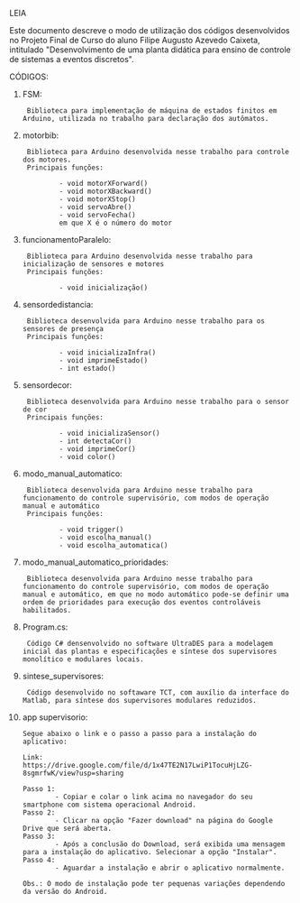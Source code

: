 LEIA

Este documento descreve o modo de utilização dos códigos desenvolvidos no Projeto Final de Curso do aluno Filipe Augusto Azevedo Caixeta, intitulado "Desenvolvimento de uma planta didática para ensino de controle de sistemas a eventos discretos".

CÓDIGOS:

1) FSM:

        Biblioteca para implementação de máquina de estados finitos em Arduino, utilizada no trabalho para declaração dos autômatos.

2) motorbib:

        Biblioteca para Arduino desenvolvida nesse trabalho para controle dos motores.
        Principais funções:
        
                - void motorXForward()     
                - void motorXBackward()    
                - void motorXStop()
                - void servoAbre()
                - void servoFecha()
                em que X é o número do motor 

3) funcionamentoParalelo:
        
        Biblioteca para Arduino desenvolvida nesse trabalho para inicialização de sensores e motores
        Principais funções:
        
                - void inicialização()

4) sensordedistancia:
        
        Biblioteca desenvolvida para Arduino nesse trabalho para os sensores de presença
        Principais funções:
        
                - void inicializaInfra()
                - void imprimeEstado()
                - int estado()

5) sensordecor:
        
        Biblioteca desenvolvida para Arduino nesse trabalho para o sensor de cor
        Principais funções:
        
                - void inicializaSensor()
                - int detectaCor()
                - void imprimeCor()
                - void color()

6) modo_manual_automatico:
        
        Biblioteca desenvolvida para Arduino nesse trabalho para funcionamento do controle supervisório, com modos de operação manual e automático
        Principais funções:
        
                - void trigger()
                - void escolha_manual()
                - void escolha_automatica()

7) modo_manual_automatico_prioridades:
        
        Biblioteca desenvolvida para Arduino nesse trabalho para funcionamento do controle supervisório, com modos de operação manual e automático, em que no modo automático pode-se definir uma ordem de prioridades para execução dos eventos controláveis habilitados.
 
8) Program.cs:
        
        Código C# densenvolvido no software UltraDES para a modelagem inicial das plantas e especificações e síntese dos supervisores monolítico e modulares locais.

9) sintese_supervisores:
        
        Código desenvolvido no softaware TCT, com auxílio da interface do Matlab, para síntese dos supervisores modulares reduzidos.
        
10) app supervisorio:
        
        Segue abaixo o link e o passo a passo para a instalação do aplicativo:

        Link:
        https://drive.google.com/file/d/1x47TE2N17LwiP1TocuHjLZG-8sgmrfwK/view?usp=sharing

        Passo 1:
                - Copiar e colar o link acima no navegador do seu smartphone com sistema operacional Android.
        Passo 2:
                - Clicar na opção "Fazer download" na página do Google Drive que será aberta.
        Passo 3:
                - Após a conclusão do Download, será exibida uma mensagem para a instalação do aplicativo. Selecionar a opção "Instalar".
        Passo 4:
                - Aguardar a instalação e abrir o aplicativo normalmente.
  
        Obs.: O modo de instalação pode ter pequenas variações dependendo da versão do Android.
